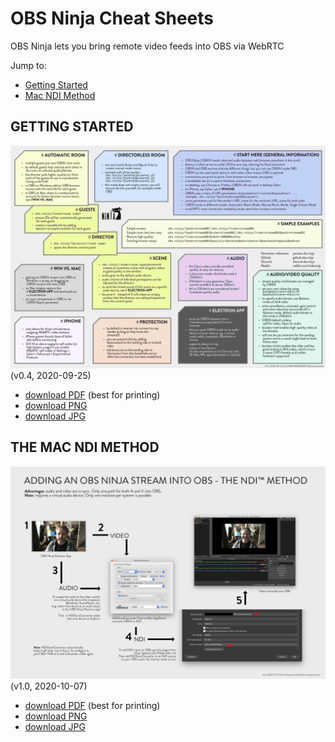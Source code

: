 # OBS Ninja Cheat Sheets
OBS Ninja lets you bring remote video feeds into OBS via WebRTC


Jump to:

* [Getting Started](#gettingstarted)
* [Mac NDI Method](#macndimethod)

<a name="gettingstarted">

## GETTING STARTED

![OBS Ninja | cheat-sheet](cheatsheet/OBSN_cheat-sheet.jpg)   
(v0.4, 2020-09-25)

* [download PDF](cheatsheet/OBSN_cheat-sheet.pdf) (best for printing)
* [download PNG](cheatsheet/OBSN_cheat-sheet.png)
* [download JPG](cheatsheet/OBSN_cheat-sheet.pdf) 


<a name="macndimethod">

## THE MAC NDI METHOD

![OBS Ninja | Mac NDI Method](macndimethod/OBSN2OBS_Mac-NDI-Method.jpg)   
(v1.0, 2020-10-07)

* [download PDF](macndimethod/OBSN2OBS_Mac-NDI-Method.pdf) (best for printing)
* [download PNG](macndimethod/OBSN2OBS_Mac-NDI-Method.png)
* [download JPG](macndimethod/OBSN2OBS_Mac-NDI-Method.pdf) 

